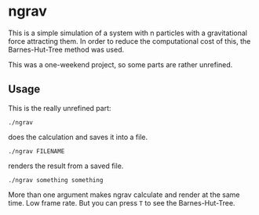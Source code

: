# ngrav

This is a simple simulation of a system with n particles with a gravitational force attracting them. In order to reduce the computational cost of this, the Barnes-Hut-Tree method was used.

This was a one-weekend project, so some parts are rather unrefined.

## Usage

This is the really unrefined part:

```
./ngrav
```

does the calculation and saves it into a file.

```
./ngrav FILENAME
```

renders the result from a saved file.

```
./ngrav something something
```

More than one argument makes ngrav calculate and render at the same time. Low frame rate. But you can press `T` to see the Barnes-Hut-Tree.

